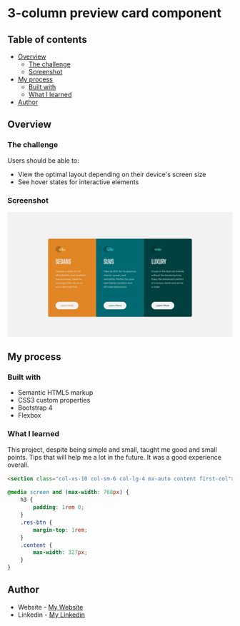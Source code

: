 # 3-column preview card component

## Table of contents

- [Overview](#overview)
  - [The challenge](#the-challenge)
  - [Screenshot](#screenshot)
- [My process](#my-process)
  - [Built with](#built-with)
  - [What I learned](#what-i-learned)
- [Author](#author)

## Overview

### The challenge

Users should be able to:

- View the optimal layout depending on their device's screen size
- See hover states for interactive elements

### Screenshot

![](design/desktop-design.jpg)

## My process

### Built with

- Semantic HTML5 markup
- CSS3 custom properties
- Bootstrap 4
- Flexbox

### What I learned

This project, despite being simple and small, taught me good and small points. Tips that will help me a lot in the future. It was a good experience overall.

```html
<section class="col-xs-10 col-sm-6 col-lg-4 mx-auto content first-col"></section>
```
```css
@media screen and (max-width: 768px) {
    h3 {
        padding: 1rem 0;
    }
    .res-btn {
        margin-top: 1rem;
    }
    .content {
        max-width: 327px;
    }
}
```
## Author

- Website - [My Website](https://www.atrindev.ir)
- Linkedin - [My Linkedin](https://www.linkedin.com/in/atrindev/)
